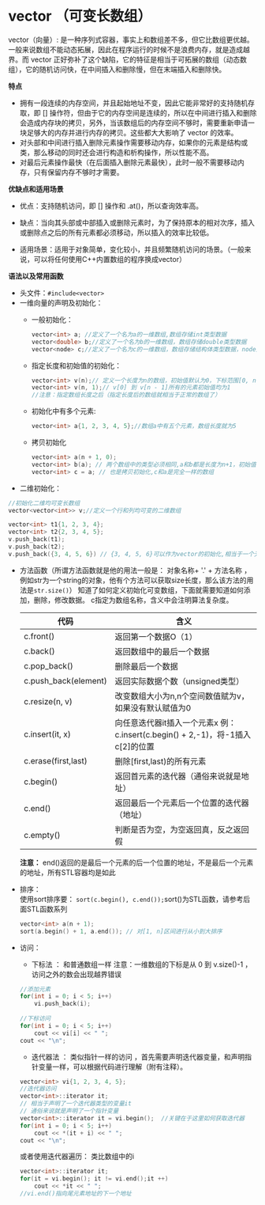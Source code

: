 # vector （可变长数组）

vector（向量）: 是一种序列式容器，事实上和数组差不多，但它比数组更优越。一般来说数组不能动态拓展，因此在程序运行的时候不是浪费内存，就是造成越界。而 vector 正好弥补了这个缺陷，它的特征是相当于可拓展的数组（动态数组），它的随机访问快，在中间插入和删除慢，但在末端插入和删除快。

**特点**

* 拥有一段连续的内存空间，并且起始地址不变，因此它能非常好的支持随机存取，即 [] 操作符，但由于它的内存空间是连续的，所以在中间进行插入和删除会造成内存块的拷贝，另外，当该数组后的内存空间不够时，需要重新申请一块足够大的内存并进行内存的拷贝。这些都大大影响了 vector 的效率。
* 对头部和中间进行插入删除元素操作需要移动内存，如果你的元素是结构或类，那么移动的同时还会进行构造和析构操作，所以性能不高。
* 对最后元素操作最快（在后面插入删除元素最快），此时一般不需要移动内存，只有保留内存不够时才需要。

**优缺点和适用场景**

* 优点：支持随机访问，即 [] 操作和 .at()，所以查询效率高。



* 缺点：当向其头部或中部插入或删除元素时，为了保持原本的相对次序，插入或删除点之后的所有元素都必须移动，所以插入的效率比较低。


* 适用场景：适用于对象简单，变化较小，并且频繁随机访问的场景。（一般来说，可以将任何使用C++内置数组的程序换成vector）  

**语法以及常用函数** 

* 头文件：`#include<vector>`  
* 一维向量的声明及初始化：  
    * 一般初始化：
        ```CPP
        vector<int> a; //定义了一个名为a的一维数组,数组存储int类型数据
        vector<double> b;//定义了一个名为b的一维数组，数组存储double类型数据
        vector<node> c;//定义了一个名为c的一维数组，数组存储结构体类型数据，node是结构体类型
        ```
    * 指定长度和初始值的初始化： 
        ```CPP
        vector<int> v(n);// 定义一个长度为n的数组，初始值默认为0，下标范围[0, n - 1]
        vector<int> v(n, 1);// v[0] 到 v[n - 1]所有的元素初始值均为1
        //注意：指定数组长度之后（指定长度后的数组就相当于正常的数组了）

        ```
    * 初始化中有多个元素:
        ```CPP
        vector<int> a{1, 2, 3, 4, 5};//数组a中有五个元素，数组长度就为5
        ```

    * 拷贝初始化
        ```CPP
        vector<int> a(n + 1, 0);
        vector<int> b(a); // 两个数组中的类型必须相同,a和b都是长度为n+1，初始值都为0的数组
        vector<int> c = a; // 也是拷贝初始化,c和a是完全一样的数组
        ```
* 二维初始化：
```CPP
//初始化二维均可变长数组
vector<vector<int>> v;//定义一个行和列均可变的二维数组

vector<int> t1{1, 2, 3, 4};
vector<int> t2{2, 3, 4, 5};
v.push_back(t1);
v.push_back(t2);
v.push_back({3, 4, 5, 6}) // {3, 4, 5, 6}可以作为vector的初始化,相当于一个无名vector

```
* 方法函数（所谓方法函数就是他的用法一般是： 对象名称+ '.' + 方法名称 ，例如str为一个string的对象，他有个方法可以获取size长度，那么该方法的用法是`str.size()`）
知道了如何定义初始化可变数组，下面就需要知道如何添加，删除，修改数据。
c指定为数组名称，含义中会注明算法复杂度。      

    |  代码   | 含义  |
    |  ----  | ----  |
    |  c.front() | 返回第一个数据O（1） |
    |  c.back() | 返回数组中的最后一个数据|
    |  c.pop_back() | 删除最后一个数据|
    |  c.push_back(element) | 返回实际数据个数（unsigned类型）|
    | c.resize(n, v) | 改变数组大小为n,n个空间数值赋为v，如果没有默认赋值为0|
    |  c.insert(it, x) | 向任意迭代器it插入一个元素x 例：c.insert(c.begin() + 2,-1)，将-1插入c[2]的位置|
    |  c.erase(first,last) | 删除[first,last)的所有元素|
    |  c.begin()| 返回首元素的迭代器（通俗来说就是地址）|
    | c.end() | 返回最后一个元素后一个位置的迭代器（地址）|
    |  c.empty() | 判断是否为空，为空返回真，反之返回假|

    **注意：** end()返回的是最后一个元素的后一个位置的地址，不是最后一个元素的地址，所有STL容器均是如此
* 排序：  
    使用sort排序要： `sort(c.begin(), c.end());`sort()为STL函数，请参考后面STL函数系列
    ```CPP
    vector<int> a(n + 1);
    sort(a.begin() + 1, a.end()); // 对[1, n]区间进行从小到大排序
    ```
* 访问：   
    * 下标法 ： 和普通数组一样
    注意：一维数组的下标是从 0 到 v.size()-1 ，访问之外的数会出现越界错误
    ```CPP
    //添加元素
    for(int i = 0; i < 5; i++)
        vi.push_back(i);
        
    //下标访问 
    for(int i = 0; i < 5; i++)
        cout << vi[i] << " ";
    cout << "\n";

    ```
    * 迭代器法 ： 类似指针一样的访问 ，首先需要声明迭代器变量，和声明指针变量一样，可以根据代码进行理解（附有注释）。
    ```CPP
    vector<int> vi{1, 2, 3, 4, 5};
    //迭代器访问
    vector<int>::iterator it;   
    // 相当于声明了一个迭代器类型的变量it
    // 通俗来说就是声明了一个指针变量
    vector<int>::iterator it = vi.begin();  //关键在于这里如何获取迭代器
    for(int i = 0; i < 5; i++)
        cout << *(it + i) << " ";
    cout << "\n";

    ```
    或者使用迭代器遍历： 类比数组中的i 
    ```CPP
    vector<int>::iterator it;
    for(it = vi.begin(); it != vi.end();it ++)
        cout << *it << " ";
    //vi.end()指向尾元素地址的下一个地址
  